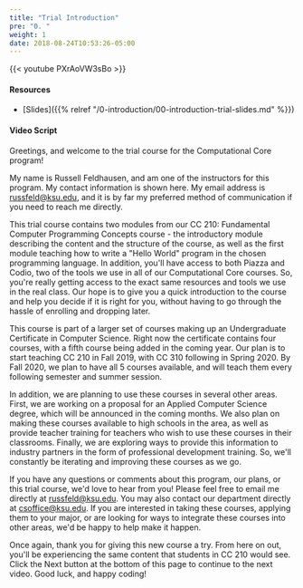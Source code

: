 ```yaml
---
title: "Trial Introduction"
pre: "0. "
weight: 1
date: 2018-08-24T10:53:26-05:00
---
```


{{< youtube PXrAoVW3sBo >}}

#### Resources

* [Slides]({{% relref "/0-introduction/00-introduction-trial-slides.md"  %}})

#### Video Script

Greetings, and welcome to the trial course for the Computational Core program!

My name is Russell Feldhausen, and am one of the instructors for this program. My contact information is shown here. My email address is russfeld@ksu.edu, and it is by far my preferred method of communication if you need to reach me directly.

This trial course contains two modules from our CC 210: Fundamental Computer Programming Concepts course - the introductory module describing the content and the structure of the course, as well as the first module teaching how to write a "Hello World" program in the chosen programming language. In addition, you'll have access to both Piazza and Codio, two of the tools we use in all of our Computational Core courses. So, you're really getting access to the exact same resources and tools we use in the real class. Our hope is to give you a quick introduction to the course and help you decide if it is right for you, without having to go through the hassle of enrolling and dropping later.

This course is part of a larger set of courses making up an Undergraduate Certificate in Computer Science. Right now the certificate contains four courses, with a fifth course being added in the coming year. Our plan is to start teaching CC 210 in Fall 2019, with CC 310 following in Spring 2020. By Fall 2020, we plan to have all 5 courses available, and will teach them every following semester and summer session.

In addition, we are planning to use these courses in several other areas. First, we are working on a proposal for an Applied Computer Science degree, which will be announced in the coming months. We also plan on making these courses available to high schools in the area, as well as provide teacher training for teachers who wish to use these courses in their classrooms. Finally, we are exploring ways to provide this information to industry partners in the form of professional development training. So, we'll constantly be iterating and improving these courses as we go.

If you have any questions or comments about this program, our plans, or this trial course, we'd love to hear from you! Please feel free to email me directly at russfeld@ksu.edu. You may also contact our department directly at csoffice@ksu.edu. If you are interested in taking these courses, applying them to your major, or are looking for ways to integrate these courses into other areas, we'd be happy to help make it happen.

Once again, thank you for giving this new course a try. From here on out, you'll be experiencing the same content that students in CC 210 would see. Click the Next button at the bottom of this page to continue to the next video. Good luck, and happy coding!
